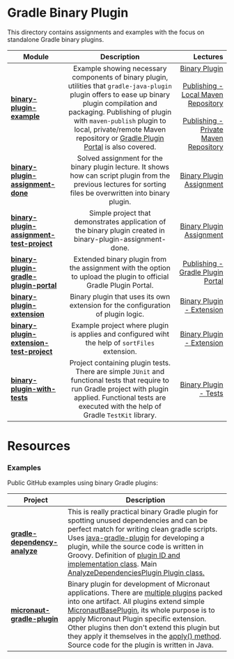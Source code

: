 # Gradle Binary Plugin

This directory contains assignments and examples with the focus on standalone Gradle binary plugins.

|    Module     |  Description  |  Lectures   |
| ------------- |:-------------:|-------------:|
| **[binary-plugin-example](binary-plugin-example)** | Example showing necessary components of binary plugin, utilities that `gradle-java-plugin` plugin offers to ease up binary plugin compilation and packaging. Publishing of plugin with `maven-publish` plugin to local, private/remote Maven repository or [Gradle Plugin Portal](https://plugins.gradle.org/) is also covered. | [Binary Plugin](https://www.udemy.com/course/gradle-development/learn/lecture/28264772#overview) <br> <br> [Publishing - Local Maven Repository](https://www.udemy.com/course/gradle-development/learn/lecture/29080272#overview) <br> <br> [Publishing - Private Maven Repository](https://www.udemy.com/course/gradle-development/learn/lecture/29429886)|
| **[binary-plugin-assignment-done](binary-plugin-assignment-done)** | Solved assignment for the binary plugin lecture. It shows how can script plugin from the previous lectures for sorting files be overwritten into binary plugin.| [Binary Plugin Assignment](https://www.udemy.com/course/gradle-development/learn/practice/1361294) |
| **[binary-plugin-assignment-test-project](binary-plugin-assignment-test-project)** | Simple project that demonstrates application of the binary plugin created in binary-plugin-assignment-done. | [Binary Plugin Assignment](https://www.udemy.com/course/gradle-development/learn/practice/1361294) |
| **[binary-plugin-gradle-plugin-portal](binary-plugin-gradle-plugin-portal)** | Extended binary plugin from the assignment with the option to upload the plugin to official Gradle Plugin Portal. | [Publishing - Gradle Plugin Portal](https://www.udemy.com/course/gradle-development/learn/practice/1361294) |
| **[binary-plugin-extension](binary-plugin-extension)** | Binary plugin that uses its own extension for the configuration of plugin logic. | [Binary Plugin - Extension](https://www.udemy.com/course/gradle-development/learn/practice/1361294) |
| **[binary-plugin-extension-test-project](binary-plugin-extension-test-project)** | Example project where plugin is applies and configured wiht the help of `sortFiles` extension. | [Binary Plugin - Extension](https://www.udemy.com/course/gradle-development/learn/practice/1361294) |
| **[binary-plugin-with-tests](binary-plugin-with-tests)** | Project containing plugin tests. There are simple `JUnit` and functional tests that require to run Gradle project with plugin applied. Functional tests are executed with the help of Gradle `TestKit` library. | [Binary Plugin - Tests](https://www.udemy.com/course/gradle-development/learn/practice/1361294) |

# Resources

### Examples

Public GitHub examples using binary Gradle plugins:

| Project  | Description |
| ------------- | ------------- |
| **<a href="https://github.com/gradle-dependency-analyze/gradle-dependency-analyze" target="_blank">gradle-dependency-analyze</a>** | This is really practical binary Gradle plugin for spotting unused dependencies and can be perfect match for writing clean gradle scripts. Uses <a href="https://github.com/gradle-dependency-analyze/gradle-dependency-analyze/blob/master/build.gradle#L3" target="_blank">java-gradle-plugin</a> for developing a plugin, while the source code is written in Groovy. Definition of <a href="https://github.com/gradle-dependency-analyze/gradle-dependency-analyze/blob/master/build.gradle#L33" target="_blank">plugin ID and implementation class</a>. Main <a href="https://github.com/gradle-dependency-analyze/gradle-dependency-analyze/blob/master/src/main/groovy/ca/cutterslade/gradle/analyze/AnalyzeDependenciesPlugin.groovy#L14" target="_blank">AnalyzeDependenciesPlugin Plugin class. |
| **<a href="https://github.com/micronaut-projects/micronaut-gradle-plugin" target="_blank">micronaut-gradle-plugin</a>** | Binary plugin for development of Micronaut applications. There are <a href="https://github.com/micronaut-projects/micronaut-gradle-plugin/blob/master/build.gradle#L28" target="_blank">multiple plugins</a> packed into one artifact. All plugins extend simple <a href="https://github.com/micronaut-projects/micronaut-gradle-plugin/blob/master/src/main/java/io/micronaut/gradle/MicronautBasePlugin.java" target="_blank">MicronautBasePlugin</a>, its whole purpose is to apply Micronaut Plugin specific extension. Other plugins then don't extend this plugin but they apply it themselves in the <a href="https://github.com/micronaut-projects/micronaut-gradle-plugin/blob/master/src/main/java/io/micronaut/gradle/MicronautComponentPlugin.java#L74" target="_blank">apply() method<a>. Source code for the plugin is written in Java. |
